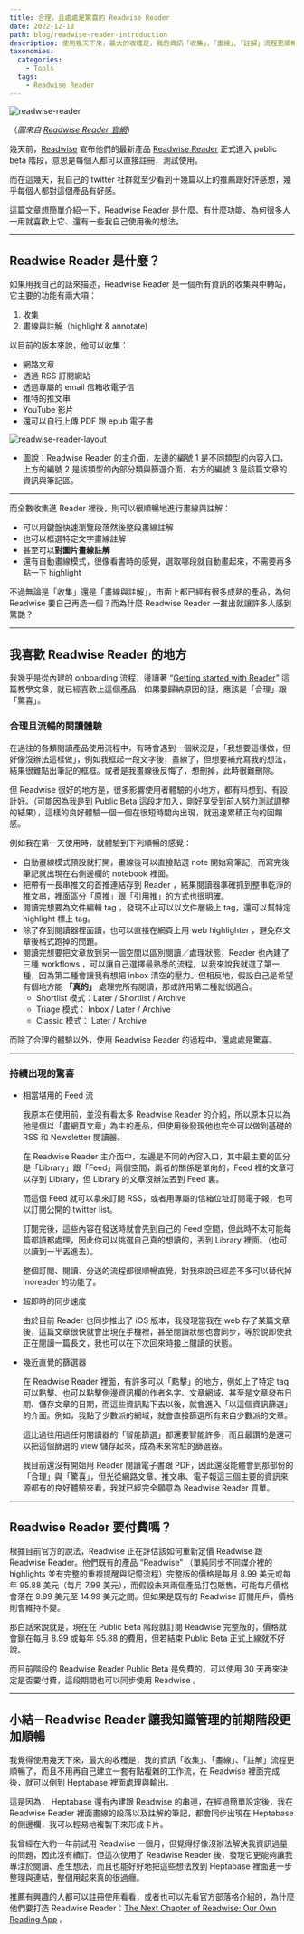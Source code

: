```yaml
---
title: 合理，且處處是驚喜的 Readwise Reader 
date: 2022-12-18
path: blog/readwise-reader-introduction
description: 使用幾天下來，最大的收穫是，我的資訊「收集」、「畫線」、「註解」流程更順暢了，而且不用再自己建立一套有點複雜的工作流，在 Readwise 裡面完成後，就可以倒到 Heptabase 裡面處理與輸出。
taxonomies:
  categories: 
    - Tools
  tags: 
    - Readwise Reader
---
```


<img src="https://pinchlime-screenshots.s3.ap-northeast-1.amazonaws.com/readwise-reader_7e6hi8.webp" loading="lazy" alt="readwise-reader" align=center />

（_圖來自 [Readwise Reader 官網](https://readwise.io/read)_）


幾天前，[Readwise](https://readwise.io/) 宣布他們的最新產品 [Readwise Reader](https://readwise.io/read) 正式進入 public beta 階段，意思是每個人都可以直接註冊，測試使用。

而在這幾天，我自己的 twitter 社群就至少看到十幾篇以上的推薦跟好評感想，幾乎每個人都對這個產品有好感。

這篇文章想簡單介紹一下，Readwise Reader 是什麼、有什麼功能、為何很多人一用就喜歡上它、還有一些我自己使用後的想法。

<!-- more -->

---

## Readwise Reader 是什麼？

如果用我自己的話來描述，Readwise Reader 是一個所有資訊的收集與中轉站，它主要的功能有兩大項：

1. 收集
2. 畫線與註解（highlight & annotate)

以目前的版本來說，他可以收集：

* 網路文章
* 透過 RSS 訂閱網站
* 透過專屬的 email 信箱收電子信
* 推特的推文串
* YouTube 影片
* 還可以自行上傳 PDF 跟 epub 電子書

<img src="https://pinchlime-screenshots.s3.ap-northeast-1.amazonaws.com/readwise-reader-layout_R2l5UR.webp" loading="lazy" alt="readwise-reader-layout" align=center />

- 圖說：Readwise Reader 的主介面，左邊的編號 1 是不同類型的內容入口，上方的編號 2 是該類型的內部分類與篩選介面，右方的編號 3 是該篇文章的資訊與筆記區。


---

而全數收集進 Reader 裡後，則可以很順暢地進行畫線與註解：

* 可以用鍵盤快速瀏覽段落然後整段畫線註解
* 也可以框選特定文字畫線註解
* 甚至可以**對圖片畫線註解**
* 還有自動畫線模式，很像看書時的感覺，選取哪段就自動畫起來，不需要再多點一下 highlight

不過無論是「收集」還是「畫線與註解」，市面上都已經有很多成熟的產品，為何 Readwise 要自己再造一個？而為什麼 Readwise Reader 一推出就讓許多人感到驚艷？

---

## 我喜歡 Readwise Reader 的地方

我幾乎是從內建的 onboarding 流程，邊讀著 “[Getting started with Reader](https://blog.readwise.io/p/bf87944f-b0fe-4f08-a461-f75ab8aded6a/)” 這篇教學文章，就已經喜歡上這個產品，如果要歸納原因的話，應該是「合理」跟「驚喜」。

### 合理且流暢的閱讀體驗

在過往的各類閱讀產品使用流程中，有時會遇到一個狀況是，「我想要這樣做，但好像沒辦法這樣做」，例如我框起一段文字後，畫線了，但想要補充寫我的想法，結果很難點出筆記的框框。或者是我畫線後反悔了，想刪掉，此時很難刪除。

但 Readwise 很好的地方是，很多影響使用者體驗的小地方，都有料想到、有設計好。（可能因為我是到 Public Beta 這段才加入，剛好享受到前人努力測試調整的結果），這樣的良好體驗一個一個在很短時間內出現，就迅速累積正向的回饋感。

例如我在第一天使用時，就體驗到下列順暢的感覺：

* 自動畫線模式預設就打開，畫線後可以直接點選 note 開始寫筆記，而寫完後筆記就出現在右側邊欄的 notebook 裡面。
* 把帶有一長串推文的首推連結存到 Reader ，結果閱讀器準確抓到整串乾淨的推文串，裡面區分「原推」跟「引用推」的方式也很明確。
* 閱讀完想要為文件編輯 tag ，發現不止可以以文件層級上 tag，還可以幫特定 highlight 標上 tag。
* 除了存到閱讀器裡面讀，也可以直接在網頁上用 web highlighter ，避免存文章後格式跑掉的問題。
* 閱讀完想要把文章放到另一個空間以區別閱讀／處理狀態，Reader 也內建了三種 workflows ，可以讓自己選擇最熟悉的流程，以我來說我就選了第一種，因為第二種會讓我有想把 inbox 清空的壓力。但相反地，假設自己是希望有個地方能 **「真的」** 處理完所有閱讀，那或許用第二種就很適合。
  * Shortlist 模式：Later / Shortlist / Archive
  * Triage 模式： Inbox / Later / Archive
  * Classic 模式： Later / Archive


而除了合理的體驗以外，使用 Readwise Reader 的過程中，還處處是驚喜。

---

### 持續出現的驚喜

* 相當堪用的 Feed 流

    我原本在使用前，並沒有看太多 Readwise Reader 的介紹，所以原本只以為他是個以「畫網頁文章」為主的產品，但使用後發現他也完全可以做到基礎的 RSS 和 Newsletter 閱讀器。

    在 Readwise Reader 主介面中，左邊是不同的內容入口，其中最主要的區分是「Library」跟「Feed」兩個空間，兩者的關係是單向的，Feed 裡的文章可以存到 Library，但 Library 的文章沒辦法丟到 Feed 裏。

    而這個 Feed 就可以拿來訂閱 RSS，或者用專屬的信箱位址訂閱電子報，也可以訂閱公開的 twitter list。

    訂閱完後，這些內容在發送時就會先到自己的 Feed 空間，但此時不太可能每篇都讀都處理，因此你可以挑選自己真的想讀的，丟到 Library 裡面。（也可以讀到一半丟進去）。

    整個訂閱、閱讀、分送的流程都很順暢直覺，對我來說已經差不多可以替代掉 Inoreader 的功能了。

* 超即時的同步速度

    由於目前 Reader 也同步推出了 iOS 版本，我發現當我在 web 存了某篇文章後，這篇文章很快就會出現在手機裡，甚至閱讀狀態也會同步，等於說即使我正在閱讀一篇長文，我也可以在下次回來時接上閱讀的狀態。

* 幾近直覺的篩選器

    在 Readwise Reader 裡面，有許多可以「點擊」的地方，例如上了特定 tag 可以點擊、也可以點擊側邊資訊欄的作者名字、文章網域、甚至是文章發布日期、儲存文章的日期，而這些資訊點下去以後，就會進入「以這個資訊篩選」的介面。例如，我點了少數派的網域，就會直接篩選所有來自少數派的文章。

    這比過往用過任何閱讀器的「智能篩選」都還要智能許多，而且最讚的是還可以把這個篩選的 view 儲存起來，成為未來常駐的篩選器。

    我目前還沒有開始用 Reader 閱讀電子書跟 PDF，因此還沒能體會到那部份的「合理」與「驚喜」，但光從網路文章、推文串、電子報這三個主要的資訊來源都有的良好體驗來看，我就已經完全願意為 Readwise Reader 買單。

---

## Readwise Reader 要付費嗎？

根據目前官方的說法，Readwise 正在評估該如何重新定價 Readwise 跟 Readwise Reader。他們既有的產品 “Readwise” （單純同步不同媒介裡的 highlights 並有完整的重複提醒與記憶流程）完整版的價格是每月 8.99 美元或每年 95.88 美元（每月 7.99 美元），而假設未來兩個產品打包販售，可能每月價格會落在 9.99 美元至 14.99 美元之間。但如果是既有的 Readwise 訂閱用戶，價格則會維持不變。

那白話來說就是，現在在 Public Beta 階段就訂閱 Readwise 完整版的，價格就會鎖在每月 8.99 或每年 95.88 的費用，但若結束 Public Beta 正式上線就不好說。

而目前階段的 Readwise Reader Public Beta 是免費的，可以使用 30 天再來決定是否要付費，這段期間也可以同步使用 Readwise 。

---

## 小結－Readwise Reader 讓我知識管理的前期階段更加順暢

我覺得使用幾天下來，最大的收穫是，我的資訊「收集」、「畫線」、「註解」流程更順暢了，而且不用再自己建立一套有點複雜的工作流，在 Readwise 裡面完成後，就可以倒到 Heptabase 裡面處理與輸出。

這是因為， Heptabase 還有內建跟 Readwise 的串連，在經過簡單設定後，我在 Readwise Reader 裡面畫線的段落以及註解的筆記，都會同步出現在 Heptabase 的側邊欄，我可以輕易地複製下來形成卡片。

我曾經在大約一年前試用 Readwise 一個月，但覺得好像沒辦法解決我資訊過量的問題，因此沒有續訂。但這次使用了 Readwise Reader 後，發現它更能夠讓我專注於閱讀、產生想法，而且也能好好地把這些想法放到 Heptabase 裡面進一步整理與連結，整個用起來真的很過癮。

推薦有興趣的人都可以註冊使用看看，或者也可以先看官方部落格介紹的，為什麼他們要打造 Readwise Reader：[The Next Chapter of Readwise: Our Own Reading App](https://blog.readwise.io/readwise-reading-app/) 。
